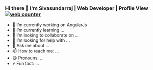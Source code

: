 ### Hi there 👋 I'm Sivasundarraj | Web Developer | Profile View <a href="https://www.freecounterstat.com" title="web counter"><img src="https://counter6.optistats.ovh/private/freecounterstat.php?c=6dwl73ur1y4nku15grnr2sdzjysnara2" border="0" title="web counter" alt="web counter"></a>


- 🔭 I’m currently working on AngularJs
- 🌱 I’m currently learning ...
- 👯 I’m looking to collaborate on ...
- 🤔 I’m looking for help with ...
- 💬 Ask me about ...
- 📫 How to reach me: ...
- 😄 Pronouns: ...
- ⚡ Fun fact: ...

